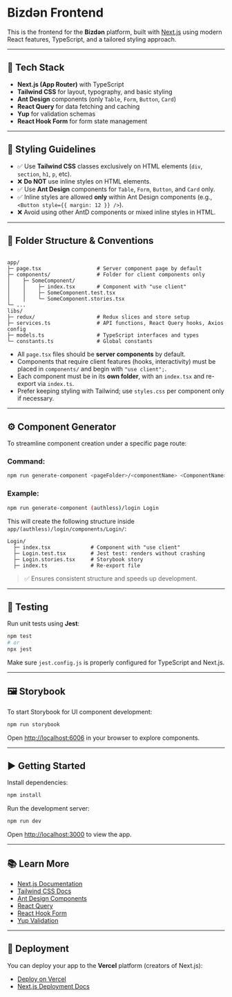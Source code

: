 # Bizdən Frontend

This is the frontend for the **Bizdən** platform, built with [Next.js](https://nextjs.org) using modern React features, TypeScript, and a tailored styling approach.

---

## 🚀 Tech Stack

- **Next.js (App Router)** with TypeScript
- **Tailwind CSS** for layout, typography, and basic styling
- **Ant Design** components (only `Table`, `Form`, `Button`, `Card`)
- **React Query** for data fetching and caching
- **Yup** for validation schemas
- **React Hook Form** for form state management

---

## 🎨 Styling Guidelines

- ✅ Use **Tailwind CSS** classes exclusively on HTML elements (`div`, `section`, `h1`, `p`, etc).
- ❌ **Do NOT** use inline styles on HTML elements.
- ✅ Use **Ant Design** components for `Table`, `Form`, `Button`, and `Card` only.
- ✅ Inline styles are allowed **only** within Ant Design components (e.g., `<Button style={{ margin: 12 }} />`).
- ❌ Avoid using other AntD components or mixed inline styles in HTML.

---

## 📁 Folder Structure & Conventions

```

app/
├─ page.tsx                  # Server component page by default
├─ components/               # Folder for client components only
│    ├─ SomeComponent/
│    │    ├─ index.tsx       # Component with "use client"
│    │    ├─ SomeComponent.test.tsx
│    │    └─ SomeComponent.stories.tsx
└─ ...
libs/
├─ redux/                    # Redux slices and store setup
├─ services.ts               # API functions, React Query hooks, Axios config
├─ models.ts                 # TypeScript interfaces and types
└─ constants.ts              # Global constants

````

- All `page.tsx` files should be **server components** by default.
- Components that require client features (hooks, interactivity) must be placed in `components/` and begin with `"use client";`.
- Each component must be in its **own folder**, with an `index.tsx` and re-export via `index.ts`.
- Prefer keeping styling with Tailwind; use `styles.css` per component only if necessary.

---

## ⚙️ Component Generator

To streamline component creation under a specific page route:

### Command:

```bash
npm run generate-component <pageFolder>/<componentName> <ComponentName>
````

### Example:

```bash
npm run generate-component (authless)/login Login
```

This will create the following structure inside `app/(authless)/login/components/Login/`:

```
Login/
  ├─ index.tsx             # Component with "use client"
  ├─ Login.test.tsx        # Jest test: renders without crashing
  ├─ Login.stories.tsx     # Storybook story
  ├─ index.ts              # Re-export file
```

> ✅ Ensures consistent structure and speeds up development.

---

## 🧪 Testing

Run unit tests using **Jest**:

```bash
npm test
# or
npx jest
```

Make sure `jest.config.js` is properly configured for TypeScript and Next.js.

---

## 🖼️ Storybook

To start Storybook for UI component development:

```bash
npm run storybook
```

Open [http://localhost:6006](http://localhost:6006) in your browser to explore components.

---

## ▶️ Getting Started

Install dependencies:

```bash
npm install
```

Run the development server:

```bash
npm run dev
```

Open [http://localhost:3000](http://localhost:3000) to view the app.

---

## 📚 Learn More

* [Next.js Documentation](https://nextjs.org/docs)
* [Tailwind CSS Docs](https://tailwindcss.com/docs)
* [Ant Design Components](https://ant.design/components/overview/)
* [React Query](https://tanstack.com/query/latest)
* [React Hook Form](https://react-hook-form.com/)
* [Yup Validation](https://github.com/jquense/yup)

---

## 🚀 Deployment

You can deploy your app to the **Vercel** platform (creators of Next.js):

* [Deploy on Vercel](https://vercel.com/new)
* [Next.js Deployment Docs](https://nextjs.org/docs/app/building-your-application/deploying)

